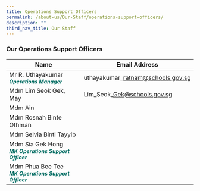 ```yaml
---
title: Operations Support Officers
permalink: /about-us/Our-Staff/operations-support-officers/
description: ""
third_nav_title: Our Staff
---
```

### **Our Operations Support Officers**



| Name | Email Address |
| -------- | -------- |
| Mr R. Uthayakumar <br><b><i style="color:#016C62;font-size:14px;"> Operations Manager </i></b>| uthayakumar\_ratnam@schools.gov.sg |
|Mdm Lim Seok Gek, May | Lim\_Seok\_Gek@schools.gov.sg |
|Mdm Ain | |
|Mdm Rosnah Binte Othman | |
|Mdm Selvia Binti Tayyib | |
| Mdm Sia Gek Hong<br><b><i style="color:#016C62;font-size:14px;">MK Operations Support Officer </i></b> | |
| Mdm Phua Bee Tee<br><b><i style="color:#016C62;font-size:14px;">MK Operations Support Officer </i></b> | |